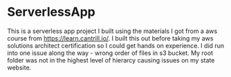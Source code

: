 # ServerlessApp
This is a serverless app project I built using the materials I got from a aws course from https://learn.cantrill.io/.
I built this out before taking my aws solutions architect certification so I could get hands on experience.
I did run into one issue along the way - wrong order of files in s3 bucket. My root folder was not in the highest level of hierarcy causing issues on my state website. 

